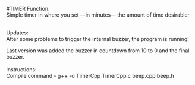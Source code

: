 #TIMER 
Function:<br />
Simple timer in where you set —in minutes— the amount of time desirable; <br />
<br />

Updates: <br />
After some problems to trigger the internal buzzer, the program is running! <br />

Last version was added the buzzer in countdown from 10 to 0 and the final buzzer. <br />
<br />
Instructions:<br />
Compile command - g++ -o TimerCpp TimerCpp.c beep.cpp beep.h <br />
